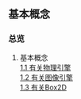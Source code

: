 ## 基本概念
### 总览
1. 基本概念  
  [1.1 有关物理引擎](https://github.com/godbasin/box2djs-tutorial/tree/master/1-basic/1-1-physical-engine.md)   
  [1.2 有关图像引擎](https://github.com/godbasin/box2djs-tutorial/tree/master/1-basic/1-2-graphic-engine.md)  
  [1.3 有关Box2D](https://github.com/godbasin/box2djs-tutorial/tree/master/1-basic/1-3-hello-box2d.md)  
  